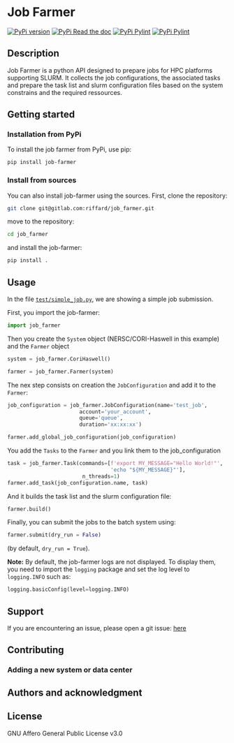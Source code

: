# Job Farmer

[![PyPi version](https://badge.fury.io/py/job-farmer.svg)](https://pypi.org/project/job-farmer/)
[![PyPi Read the doc](https://img.shields.io/badge/doc-ReadTheDoc-0b72b7)](https://riffard.gitlab.io/job_farmer/read_the_doc/)
[![PyPi Pylint](https://riffard.gitlab.io/job_farmer/badges/pylint.svg)](https://riffard.gitlab.io/job_farmer/lint/)
[![PyPi Pylint](https://gitlab.com/riffard/job_farmer/badges/main/pipeline.svg)](https://gitlab.com/riffard/job_farmer)

## Description

Job Farmer is a python API designed to prepare jobs for HPC platforms supporting SLURM.
It collects the job configurations, the associated tasks and prepare the task list and slurm configuration files
based on the system constrains and the required ressources.

## Getting started

### Installation from PyPi

To install the job farmer from PyPi, use pip:
```bash
pip install job-farmer
```

### Install from sources

You can also install job-farmer using the sources. First, clone the repository:
```bash
git clone git@gitlab.com:riffard/job_farmer.git
```

move to the repository:
```bash
cd job_farmer
```

and install the job-farmer:
```bash
pip install .
```


## Usage

In the file [`test/simple_job.py`](test/simple_job.py), we are showing a simple job submission.

First, you import the job-farmer:
```python
import job_farmer
```

Then you create the `System` object (NERSC/CORI-Haswell in this example) and the `Farmer` object
```python
system = job_farmer.CoriHaswell()

farmer = job_farmer.Farmer(system)
```

The nex step consists on creation the `JobConfiguration` and add it to the `Farmer`:
```python
job_configuration = job_farmer.JobConfiguration(name='test_job',
                       account='your_account',
                       queue='queue',
                       duration='xx:xx:xx')

farmer.add_global_job_configuration(job_configuration)
```

You add the `Tasks` to the `Farmer` and you link them to the job_configuration 
```python
task = job_farmer.Task(commands=[f'export MY_MESSAGE="Hello World!"',
                                 'echo "${MY_MESSAGE}"'], 
                        n_threads=1)
farmer.add_task(job_configuration.name, task)
```
    
And it builds the task list and the slurm configuration file:
```python
farmer.build()
```

Finally, you can submit the jobs to the batch system using:
```python
farmer.submit(dry_run = False)
```
(by default, `dry_run = True`).


**Note:** By default, the job-farmer logs are not displayed. 
To display them, you need to import the `logging` package and set the log level to `logging.INFO` such as:
```python
logging.basicConfig(level=logging.INFO)
```
## Support

If you are encountering an issue, please open a git issue: [here](https://gitlab.com/riffard/job_farmer/-/issues)

## Contributing

### Adding a new system or data center



## Authors and acknowledgment



## License
GNU Affero General Public License v3.0
